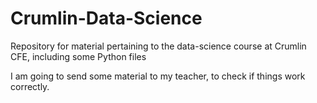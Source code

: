 # Crumlin-Data-Science
Repository for material pertaining to the data-science course at Crumlin CFE, including some Python files

I am going to send some material to my teacher, to check if things work correctly.
